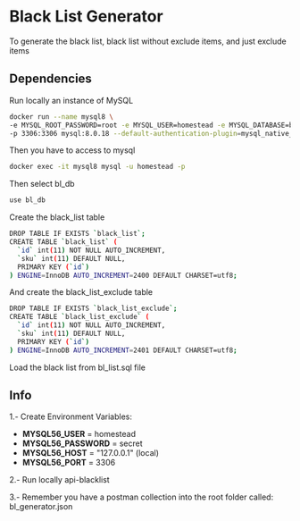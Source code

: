 # Black List Generator 

To generate the black list, black list without exclude items, and just exclude items

## Dependencies

Run locally an instance of MySQL

```bash
docker run --name mysql8 \
-e MYSQL_ROOT_PASSWORD=root -e MYSQL_USER=homestead -e MYSQL_DATABASE=bl_db -e MYSQL_PASSWORD=secret \
-p 3306:3306 mysql:8.0.18 --default-authentication-plugin=mysql_native_password
``` 

Then you have to access to mysql

```bash
docker exec -it mysql8 mysql -u homestead -p
```

Then select bl_db
```bash
use bl_db
```

Create the black_list table
```bash
DROP TABLE IF EXISTS `black_list`;
CREATE TABLE `black_list` (
  `id` int(11) NOT NULL AUTO_INCREMENT,
  `sku` int(11) DEFAULT NULL,
  PRIMARY KEY (`id`)
) ENGINE=InnoDB AUTO_INCREMENT=2400 DEFAULT CHARSET=utf8;
```

And create the black_list_exclude table
```bash
DROP TABLE IF EXISTS `black_list_exclude`;
CREATE TABLE `black_list_exclude` (
  `id` int(11) NOT NULL AUTO_INCREMENT,
  `sku` int(11) DEFAULT NULL,
  PRIMARY KEY (`id`)
) ENGINE=InnoDB AUTO_INCREMENT=2401 DEFAULT CHARSET=utf8;
```

Load the black list from bl_list.sql file 

## Info

1.- Create Environment Variables:

- **MYSQL56_USER** = homestead
- **MYSQL56_PASSWORD** = secret
- **MYSQL56_HOST** = "127.0.0.1" (local)
- **MYSQL56_PORT** = 3306

2.- Run locally api-blacklist

3.- Remember you have a postman collection into the root folder called: bl_generator.json